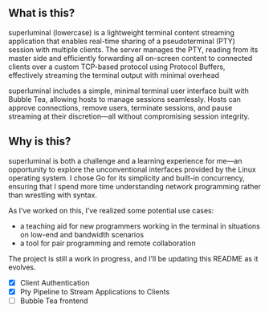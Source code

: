 ## What is this?
superluminal (lowercase) is a lightweight terminal content streaming application that enables
real-time sharing of a pseudoterminal (PTY) session with multiple clients. The server
manages the PTY, reading from its master side and efficiently forwarding all on-screen
content to connected clients over a custom TCP-based protocol using Protocol Buffers,
effectively streaming the terminal output with minimal overhead

superluminal includes a simple, minimal terminal user interface built with Bubble Tea,
allowing hosts to manage sessions seamlessly. Hosts can approve connections, remove users,
terminate sessions, and pause streaming at their discretion—all without compromising
session integrity.

## Why is this?
superluminal is both a challenge and a learning experience for me—an opportunity to
explore the unconventional interfaces provided by the Linux operating system. I chose
Go for its simplicity and built-in concurrency, ensuring that I spend more time
understanding network programming rather than wrestling with syntax.

As I’ve worked on this, I’ve realized some potential use cases:
* a teaching aid for new programmers working in the terminal in situations on low-end
and bandwidth scenarios
* a tool for pair programming and remote collaboration

The project is still a work in progress, and I’ll be updating this README as it evolves.
- [x] Client Authentication
- [x] Pty Pipeline to Stream Applications to Clients
- [ ] Bubble Tea frontend
